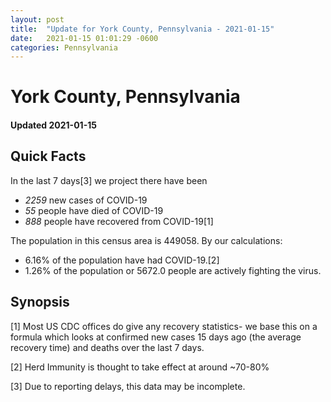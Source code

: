```yaml
---
layout: post
title:  "Update for York County, Pennsylvania - 2021-01-15"
date:   2021-01-15 01:01:29 -0600
categories: Pennsylvania
---
```


# York County, Pennsylvania
#### Updated 2021-01-15

## Quick Facts

In the last 7 days[3] we project there have been
- *2259* new cases of COVID-19
- *55* people have died of COVID-19
- *888* people have recovered from COVID-19[1]

The population in this census area is 449058. By our calculations:
- 6.16% of the population have had COVID-19.[2]
- 1.26% of the population or 5672.0 people are actively fighting the virus.

## Synopsis




[1] Most US CDC offices do give any recovery statistics- we base this on a formula which looks at confirmed new cases
15 days ago (the average recovery time) and deaths over the last 7 days.

[2] Herd Immunity is thought to take effect at around ~70-80%

[3] Due to reporting delays, this data may be incomplete.
 
    